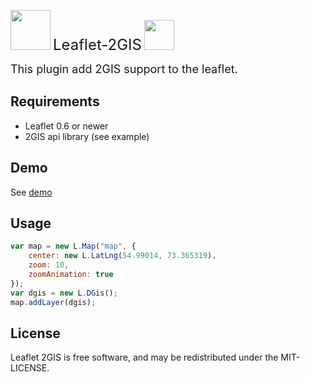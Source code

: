 <a href="https://leafletjs.com"><img src="https://github.com/emikhalev/leaflet-2gis/logos/leaflet/img.png" width="64"></a>
<span style="font-size: 24px">Leaflet-2GIS</span>
<a href="https://2gis.com/"><img src="https://upload.wikimedia.org/wikipedia/commons/c/c1/2GIS_logo.svg" width="48"></a>

<span style="font-size: 18px">This plugin add 2GIS support to the leaflet.</span>

## Requirements
* Leaflet 0.6 or newer
* 2GIS api library (see example)

## Demo
See [demo](http://emikhalev.github.io/leaflet-2gis/)

## Usage
```javascript
var map = new L.Map("map", {
	center: new L.LatLng(54.99014, 73.365319), 
	zoom: 10,
	zoomAnimation: true 
});
var dgis = new L.DGis();
map.addLayer(dgis);
```

## License
Leaflet 2GIS is free software, and may be redistributed under the MIT-LICENSE.
